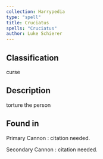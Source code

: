 ```yaml
---
collection: Harrypedia
type: "spell"
title: Cruciatus
spells: "Cruciatus"
author: Luke Schierer
---
```


## Classification

curse

## Description

torture the person

## Found in

Primary Cannon
:   citation needed.

Secondary Cannon
:   citation needed.
